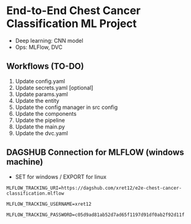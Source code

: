# End-to-End Chest Cancer Classification ML Project
- Deep learning: CNN model
- Ops: MLFlow, DVC

## Workflows (TO-DO)
1. Update config.yaml
2. Update secrets.yaml [optional]
3. Update params.yaml
4. Update the entity
5. Update the config manager in src config
6. Update the components
7. Update the pipeline
8. Update the main.py
9. Update the dvc.yaml


## DAGSHUB Connection for MLFLOW (windows machine)
- SET for windows / EXPORT for linux

```
MLFLOW_TRACKING_URI=https://dagshub.com/xret12/e2e-chest-cancer-classification.mlflow

MLFLOW_TRACKING_USERNAME=xret12

MLFLOW_TRACKING_PASSWORD=c05d9ad81ab52d7ad65f1197d91df0ab2f92d11f

```